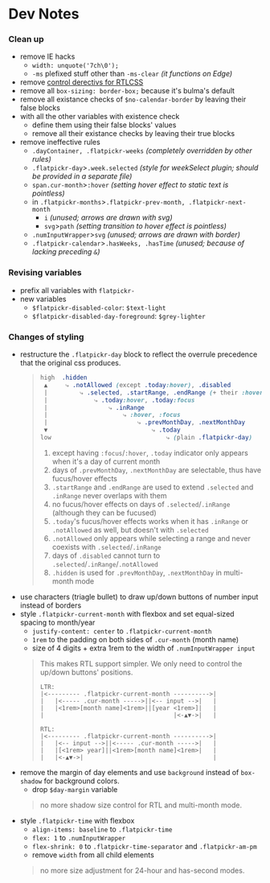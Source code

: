 # Dev Notes

### Clean up

- remove IE hacks 
  - `width: unquote('7ch\0');`
  - `-ms` plefixed stuff other than `-ms-clear` _(it functions on Edge)_
- remove [control derectivs for RTLCSS](https://rtlcss.com/learn/usage-guide/control-directives/index.html)
- remove all `box-sizing: border-box;` because it's bulma's default
- remove all existance checks of `$no-calendar-border` by leaving their false blocks
- with all the other variables with existence check
  - define them using their false blocks' values
  - remove all their existance checks by leaving their true blocks
- remove ineffective rules
  - `.dayContainer, .flatpickr-weeks` _(completely overridden by other rules)_
  - `.flatpickr-day`>`.week.selected` _(style for weekSelect plugin; should be provided in a separate file)_
  - `span.cur-month`>`:hover` _(setting hover effect to static text is pointless)_
  - in `.flatpickr-months`>`.flatpickr-prev-month, .flatpickr-next-month`
    - `i` _(unused; arrows are drawn with svg)_
    - `svg`>`path` _(setting transition to hover effect is pointless)_
  - `.numInputWrapper`>`svg` _(unused; arrows are drawn with border)_
  - `.flatpickr-calendar`>`.hasWeeks, .hasTime` _(unused; because of lacking preceding `&`)_

### Revising variables

- prefix all variables with `flatpickr-`
- new variables
  - `$flatpickr-disabled-color`: `$text-light`
  - `$flatpickr-disabled-day-foreground`: `$grey-lighter`

### Changes of styling

- restructure the `.flatpickr-day` block to reflect the overrule precedence that the original css produces.
  > ```css
  > high  .hidden
  >  ▲     ⤷ .notAllowed (except .today:hover), .disabled
  >  |         ⤷ .selected, .startRange, .endRange (+ their :hover, :focus)
  >  |             ⤷ .today:hover, .today:focus
  >  |                 ⤷ .inRange
  >  |                     ⤷ :hover, :focus
  >  |                         ⤷ .prevMonthDay, .nextMonthDay
  >  ▼                             ⤷ .today
  > low                                ⤷ (plain .flatpickr-day)
  > ```
  > 1. except having `:focus`/`:hover`, `.today` indicator only appears when it's a day of current month
  > 2. days of `.prevMonthDay`, `.nextMonthDay` are selectable, thus have fucus/hover effects
  > 3. `.startRange` and `.endRange` are used to extend `.selected` and `.inRange` never overlaps with them
  > 4. no fucus/hover effects on days of `.selected`/`.inRange` (although they can be fucused)
  > 5. `.today`'s fucus/hover effects works when it has `.inRange` or `.notAllowed` as well, but doesn't with `.selected`
  > 6. `.notAllowed` only appears while selecting a range and never coexists with `.selected`/`.inRange`
  > 7. days of `.disabled` cannot turn to `.selected`/`.inRange`/`.notAllowed`
  > 8. `.hidden` is used for `.prevMonthDay`, `.nextMonthDay` in multi-month mode
- use characters (triagle bullet) to draw up/down buttons of number input instead of borders
- style `.flatpickr-current-month` with flexbox and set equal-sized spacing to month/year
  - `justify-content: center` to `.flatpickr-current-month` 
  - `1rem` to the padding on both sides of `.cur-month` (month name)
  - size of 4 digits + extra 1rem to the width of `.numInputWrapper input`
  > This makes RTL support simpler. We only need to control the up/down buttons' positions.
  > ```
  > LTR:
  > |<--------- .flatpickr-current-month ---------->|
  > |   |<----- .cur-month ----->||<-- input -->|   |
  > |   |<1rem>[month name]<1rem>||[year <1rem>]|   |
  > |                                    |<-▲▼->|   |
  >
  > RTL:
  > |<--------- .flatpickr-current-month ---------->|
  > |   |<-- input -->||<----- .cur-month ----->|   |
  > |   |[<1rem> year]||<1rem>[month name]<1rem>|   |
  > |   |<-▲▼->|                                    |
  > ```
- remove the margin of day elements and use `background` instead of `box-shadow` for background colors.
  - drop `$day-margin` variable
  > no more shadow size control for RTL and multi-month mode.
- style `.flatpickr-time` with flexbox
  - `align-items: baseline` to `.flatpickr-time` 
  - `flex: 1` to `.numInputWrapper`
  - `flex-shrink: 0` to `.flatpickr-time-separator` and `.flatpickr-am-pm`
  - remove `width` from all child elements
  > no more size adjustment for 24-hour and has-second modes.
